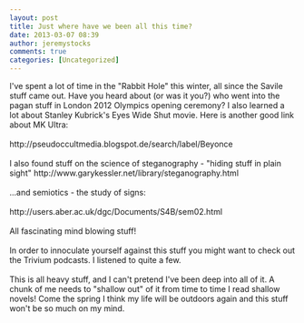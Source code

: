 ```yaml
---
layout: post
title: Just where have we been all this time?
date: 2013-03-07 08:39
author: jeremystocks
comments: true
categories: [Uncategorized]
---
```

<p>I've spent a lot of time in the "Rabbit Hole" this winter, all since the Savile stuff came out. Have you heard about (or was it you?) who went into the pagan stuff in London 2012 Olympics opening ceremony? I also learned a lot about Stanley Kubrick's Eyes Wide Shut movie. Here is another good link about MK Ultra:<br /><br />http://pseudoccultmedia.blogspot.de/search/label/Beyonce<br /><br />I also found stuff on the science of steganography - "hiding stuff in plain sight" http://www.garykessler.net/library/steganography.html<br /><br />...and semiotics - the study of signs:<br /><br />http://users.aber.ac.uk/dgc/Documents/S4B/sem02.html<br /><br />All fascinating mind blowing stuff!<br /><br />In order to innoculate yourself against this stuff you might want to check out the Trivium podcasts. I listened to quite a few.<br /><br />This is all heavy stuff, and I can't pretend I've been deep into all of it. A chunk of me needs to "shallow out" of it from time to time I read shallow novels! Come the spring I think my life will be outdoors again and this stuff won't be so much on my mind. </p>
